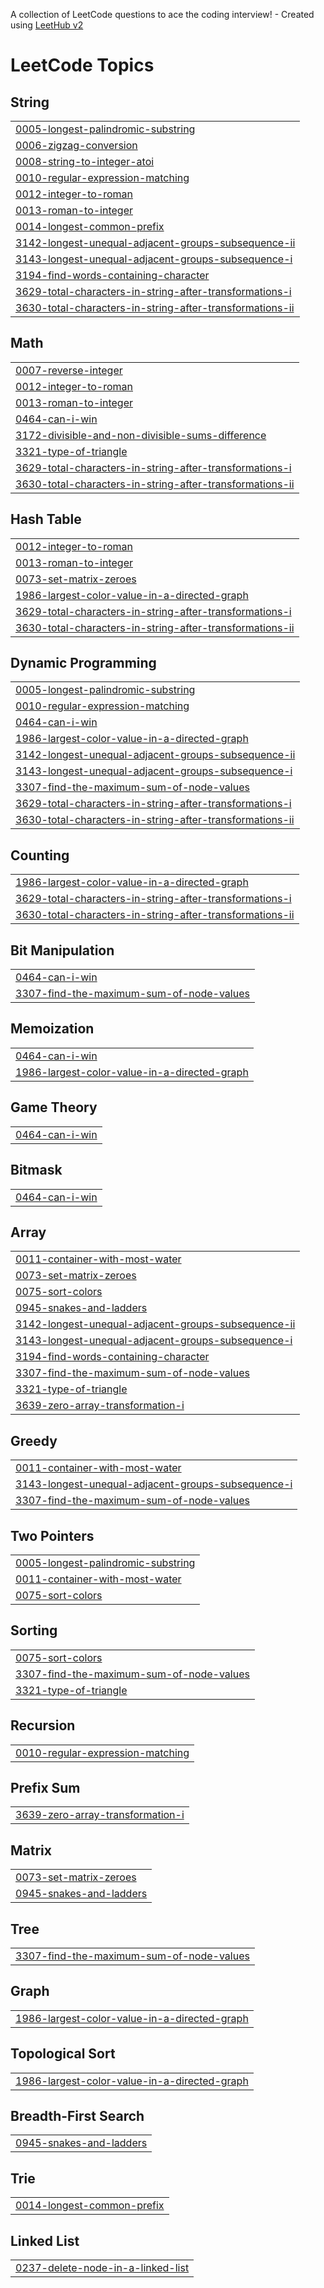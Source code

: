 A collection of LeetCode questions to ace the coding interview! - Created using [LeetHub v2](https://github.com/arunbhardwaj/LeetHub-2.0)
<!---LeetCode Topics Start-->
# LeetCode Topics
## String
|  |
| ------- |
| [0005-longest-palindromic-substring](https://github.com/Naveen24245/leetcode/tree/master/0005-longest-palindromic-substring) |
| [0006-zigzag-conversion](https://github.com/Naveen24245/leetcode/tree/master/0006-zigzag-conversion) |
| [0008-string-to-integer-atoi](https://github.com/Naveen24245/leetcode/tree/master/0008-string-to-integer-atoi) |
| [0010-regular-expression-matching](https://github.com/Naveen24245/leetcode/tree/master/0010-regular-expression-matching) |
| [0012-integer-to-roman](https://github.com/Naveen24245/leetcode/tree/master/0012-integer-to-roman) |
| [0013-roman-to-integer](https://github.com/Naveen24245/leetcode/tree/master/0013-roman-to-integer) |
| [0014-longest-common-prefix](https://github.com/Naveen24245/leetcode/tree/master/0014-longest-common-prefix) |
| [3142-longest-unequal-adjacent-groups-subsequence-ii](https://github.com/Naveen24245/leetcode/tree/master/3142-longest-unequal-adjacent-groups-subsequence-ii) |
| [3143-longest-unequal-adjacent-groups-subsequence-i](https://github.com/Naveen24245/leetcode/tree/master/3143-longest-unequal-adjacent-groups-subsequence-i) |
| [3194-find-words-containing-character](https://github.com/Naveen24245/leetcode/tree/master/3194-find-words-containing-character) |
| [3629-total-characters-in-string-after-transformations-i](https://github.com/Naveen24245/leetcode/tree/master/3629-total-characters-in-string-after-transformations-i) |
| [3630-total-characters-in-string-after-transformations-ii](https://github.com/Naveen24245/leetcode/tree/master/3630-total-characters-in-string-after-transformations-ii) |
## Math
|  |
| ------- |
| [0007-reverse-integer](https://github.com/Naveen24245/leetcode/tree/master/0007-reverse-integer) |
| [0012-integer-to-roman](https://github.com/Naveen24245/leetcode/tree/master/0012-integer-to-roman) |
| [0013-roman-to-integer](https://github.com/Naveen24245/leetcode/tree/master/0013-roman-to-integer) |
| [0464-can-i-win](https://github.com/Naveen24245/leetcode/tree/master/0464-can-i-win) |
| [3172-divisible-and-non-divisible-sums-difference](https://github.com/Naveen24245/leetcode/tree/master/3172-divisible-and-non-divisible-sums-difference) |
| [3321-type-of-triangle](https://github.com/Naveen24245/leetcode/tree/master/3321-type-of-triangle) |
| [3629-total-characters-in-string-after-transformations-i](https://github.com/Naveen24245/leetcode/tree/master/3629-total-characters-in-string-after-transformations-i) |
| [3630-total-characters-in-string-after-transformations-ii](https://github.com/Naveen24245/leetcode/tree/master/3630-total-characters-in-string-after-transformations-ii) |
## Hash Table
|  |
| ------- |
| [0012-integer-to-roman](https://github.com/Naveen24245/leetcode/tree/master/0012-integer-to-roman) |
| [0013-roman-to-integer](https://github.com/Naveen24245/leetcode/tree/master/0013-roman-to-integer) |
| [0073-set-matrix-zeroes](https://github.com/Naveen24245/leetcode/tree/master/0073-set-matrix-zeroes) |
| [1986-largest-color-value-in-a-directed-graph](https://github.com/Naveen24245/leetcode/tree/master/1986-largest-color-value-in-a-directed-graph) |
| [3629-total-characters-in-string-after-transformations-i](https://github.com/Naveen24245/leetcode/tree/master/3629-total-characters-in-string-after-transformations-i) |
| [3630-total-characters-in-string-after-transformations-ii](https://github.com/Naveen24245/leetcode/tree/master/3630-total-characters-in-string-after-transformations-ii) |
## Dynamic Programming
|  |
| ------- |
| [0005-longest-palindromic-substring](https://github.com/Naveen24245/leetcode/tree/master/0005-longest-palindromic-substring) |
| [0010-regular-expression-matching](https://github.com/Naveen24245/leetcode/tree/master/0010-regular-expression-matching) |
| [0464-can-i-win](https://github.com/Naveen24245/leetcode/tree/master/0464-can-i-win) |
| [1986-largest-color-value-in-a-directed-graph](https://github.com/Naveen24245/leetcode/tree/master/1986-largest-color-value-in-a-directed-graph) |
| [3142-longest-unequal-adjacent-groups-subsequence-ii](https://github.com/Naveen24245/leetcode/tree/master/3142-longest-unequal-adjacent-groups-subsequence-ii) |
| [3143-longest-unequal-adjacent-groups-subsequence-i](https://github.com/Naveen24245/leetcode/tree/master/3143-longest-unequal-adjacent-groups-subsequence-i) |
| [3307-find-the-maximum-sum-of-node-values](https://github.com/Naveen24245/leetcode/tree/master/3307-find-the-maximum-sum-of-node-values) |
| [3629-total-characters-in-string-after-transformations-i](https://github.com/Naveen24245/leetcode/tree/master/3629-total-characters-in-string-after-transformations-i) |
| [3630-total-characters-in-string-after-transformations-ii](https://github.com/Naveen24245/leetcode/tree/master/3630-total-characters-in-string-after-transformations-ii) |
## Counting
|  |
| ------- |
| [1986-largest-color-value-in-a-directed-graph](https://github.com/Naveen24245/leetcode/tree/master/1986-largest-color-value-in-a-directed-graph) |
| [3629-total-characters-in-string-after-transformations-i](https://github.com/Naveen24245/leetcode/tree/master/3629-total-characters-in-string-after-transformations-i) |
| [3630-total-characters-in-string-after-transformations-ii](https://github.com/Naveen24245/leetcode/tree/master/3630-total-characters-in-string-after-transformations-ii) |
## Bit Manipulation
|  |
| ------- |
| [0464-can-i-win](https://github.com/Naveen24245/leetcode/tree/master/0464-can-i-win) |
| [3307-find-the-maximum-sum-of-node-values](https://github.com/Naveen24245/leetcode/tree/master/3307-find-the-maximum-sum-of-node-values) |
## Memoization
|  |
| ------- |
| [0464-can-i-win](https://github.com/Naveen24245/leetcode/tree/master/0464-can-i-win) |
| [1986-largest-color-value-in-a-directed-graph](https://github.com/Naveen24245/leetcode/tree/master/1986-largest-color-value-in-a-directed-graph) |
## Game Theory
|  |
| ------- |
| [0464-can-i-win](https://github.com/Naveen24245/leetcode/tree/master/0464-can-i-win) |
## Bitmask
|  |
| ------- |
| [0464-can-i-win](https://github.com/Naveen24245/leetcode/tree/master/0464-can-i-win) |
## Array
|  |
| ------- |
| [0011-container-with-most-water](https://github.com/Naveen24245/leetcode/tree/master/0011-container-with-most-water) |
| [0073-set-matrix-zeroes](https://github.com/Naveen24245/leetcode/tree/master/0073-set-matrix-zeroes) |
| [0075-sort-colors](https://github.com/Naveen24245/leetcode/tree/master/0075-sort-colors) |
| [0945-snakes-and-ladders](https://github.com/Naveen24245/leetcode/tree/master/0945-snakes-and-ladders) |
| [3142-longest-unequal-adjacent-groups-subsequence-ii](https://github.com/Naveen24245/leetcode/tree/master/3142-longest-unequal-adjacent-groups-subsequence-ii) |
| [3143-longest-unequal-adjacent-groups-subsequence-i](https://github.com/Naveen24245/leetcode/tree/master/3143-longest-unequal-adjacent-groups-subsequence-i) |
| [3194-find-words-containing-character](https://github.com/Naveen24245/leetcode/tree/master/3194-find-words-containing-character) |
| [3307-find-the-maximum-sum-of-node-values](https://github.com/Naveen24245/leetcode/tree/master/3307-find-the-maximum-sum-of-node-values) |
| [3321-type-of-triangle](https://github.com/Naveen24245/leetcode/tree/master/3321-type-of-triangle) |
| [3639-zero-array-transformation-i](https://github.com/Naveen24245/leetcode/tree/master/3639-zero-array-transformation-i) |
## Greedy
|  |
| ------- |
| [0011-container-with-most-water](https://github.com/Naveen24245/leetcode/tree/master/0011-container-with-most-water) |
| [3143-longest-unequal-adjacent-groups-subsequence-i](https://github.com/Naveen24245/leetcode/tree/master/3143-longest-unequal-adjacent-groups-subsequence-i) |
| [3307-find-the-maximum-sum-of-node-values](https://github.com/Naveen24245/leetcode/tree/master/3307-find-the-maximum-sum-of-node-values) |
## Two Pointers
|  |
| ------- |
| [0005-longest-palindromic-substring](https://github.com/Naveen24245/leetcode/tree/master/0005-longest-palindromic-substring) |
| [0011-container-with-most-water](https://github.com/Naveen24245/leetcode/tree/master/0011-container-with-most-water) |
| [0075-sort-colors](https://github.com/Naveen24245/leetcode/tree/master/0075-sort-colors) |
## Sorting
|  |
| ------- |
| [0075-sort-colors](https://github.com/Naveen24245/leetcode/tree/master/0075-sort-colors) |
| [3307-find-the-maximum-sum-of-node-values](https://github.com/Naveen24245/leetcode/tree/master/3307-find-the-maximum-sum-of-node-values) |
| [3321-type-of-triangle](https://github.com/Naveen24245/leetcode/tree/master/3321-type-of-triangle) |
## Recursion
|  |
| ------- |
| [0010-regular-expression-matching](https://github.com/Naveen24245/leetcode/tree/master/0010-regular-expression-matching) |
## Prefix Sum
|  |
| ------- |
| [3639-zero-array-transformation-i](https://github.com/Naveen24245/leetcode/tree/master/3639-zero-array-transformation-i) |
## Matrix
|  |
| ------- |
| [0073-set-matrix-zeroes](https://github.com/Naveen24245/leetcode/tree/master/0073-set-matrix-zeroes) |
| [0945-snakes-and-ladders](https://github.com/Naveen24245/leetcode/tree/master/0945-snakes-and-ladders) |
## Tree
|  |
| ------- |
| [3307-find-the-maximum-sum-of-node-values](https://github.com/Naveen24245/leetcode/tree/master/3307-find-the-maximum-sum-of-node-values) |
## Graph
|  |
| ------- |
| [1986-largest-color-value-in-a-directed-graph](https://github.com/Naveen24245/leetcode/tree/master/1986-largest-color-value-in-a-directed-graph) |
## Topological Sort
|  |
| ------- |
| [1986-largest-color-value-in-a-directed-graph](https://github.com/Naveen24245/leetcode/tree/master/1986-largest-color-value-in-a-directed-graph) |
## Breadth-First Search
|  |
| ------- |
| [0945-snakes-and-ladders](https://github.com/Naveen24245/leetcode/tree/master/0945-snakes-and-ladders) |
## Trie
|  |
| ------- |
| [0014-longest-common-prefix](https://github.com/Naveen24245/leetcode/tree/master/0014-longest-common-prefix) |
## Linked List
|  |
| ------- |
| [0237-delete-node-in-a-linked-list](https://github.com/Naveen24245/leetcode/tree/master/0237-delete-node-in-a-linked-list) |
<!---LeetCode Topics End-->